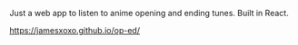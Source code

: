 Just a web app to listen to anime opening and ending tunes. Built in React.

<https://jamesxoxo.github.io/op-ed/>

